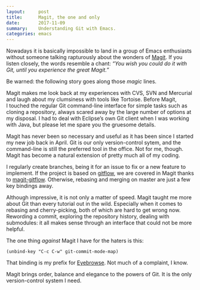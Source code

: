 ```yaml
---
layout:     post
title:      Magit, the one and only
date:       2017-11-09
summary:    Understanding Git with Emacs.
categories: emacs
---
```


Nowadays it is basically impossible to land in a group of Emacs enthusiasts
without someone talking rapturously about the wonders of
[Magit](https://github.com/magit/magit). If you listen closely, the words
resemble a chant: *“You wish you could do it with Git, until you experience the
great Magit.”*

Be warned: the following story goes along those *magic* lines.

Magit makes me look back at my experiences with CVS, SVN and Mercurial and laugh
about my clumsiness with tools like Tortoise. Before Magit, I touched the
regular Git command-line interface for simple tasks such as cloning a
repository, always scared away by the large number of options at my
disposal. I had to deal with Eclipse’s own Git client when I was working with
Java, but please let me spare you the gruesome details.

Magit has never been so necessary and useful as it has been since I started my
new job back in April. Git is our only version-control sytem, and the
command-line is still the preferred tool in the office. Not for me,
though. Magit has become a natural extension of pretty much all of my coding.

I regularly create branches, being it for an issue to fix or a new feature to
implement. If the project is based on
[gitflow](http://nvie.com/posts/a-successful-git-branching-model/), we are
covered in Magit thanks to
[magit-gitflow](https://github.com/jtatarik/magit-gitflow). Otherwise, rebasing
and merging on master are just a few key bindings away.

Although impressive, it is not only a matter of speed. Magit taught me more
about Git than every tutorial out in the wild. Especially when it comes to
rebasing and cherry-picking, both of which are hard to get wrong now. Rewording
a commit, exploring the repository history, dealing with submodules: it all
makes sense through an interface that could not be more helpful.

The one thing *against* Magit I have for the haters is this:

``` emacs-lisp
(unbind-key "C-c C-w" git-commit-mode-map)
```

That binding is my prefix for
[Eyebrowse](https://manuel-uberti.github.io/emacs/2017/08/06/eyebrowse/). Not
much of a complaint, I know.

Magit brings order, balance and elegance to the powers of Git. It is the only
version-control system I need.
